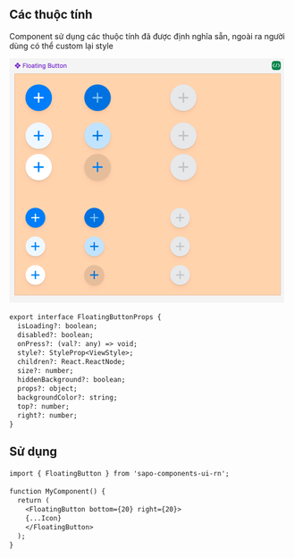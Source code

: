 
## Các thuộc tính

Component sử dụng các thuộc tính đã được định nghĩa sẵn, ngoài ra người dùng có thể custom lại style

![FloatingButton](./src/assets/images/floating-button.png)
```tsx
export interface FloatingButtonProps {
  isLoading?: boolean;
  disabled?: boolean;
  onPress?: (val?: any) => void;
  style?: StyleProp<ViewStyle>;
  children?: React.ReactNode;
  size?: number;
  hiddenBackground?: boolean;
  props?: object;
  backgroundColor?: string;
  top?: number;
  right?: number;
}
```

## Sử dụng

```tsx
import { FloatingButton } from 'sapo-components-ui-rn';

function MyComponent() {
  return (
    <FloatingButton bottom={20} right={20}>
    {...Icon}
    </FloatingButton>
  );
}
```
